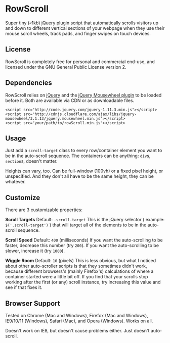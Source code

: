 # RowScroll

Super tiny (`<`1kb) jQuery plugin script that automatically scrolls visitors up and down to different vertical sections of your webpage when they use their mouse scroll wheels, track pads, and finger swipes on touch devices.

## License

RowScroll is completely free for personal and commercial end-use, and licensed under the GNU General Public License version 2.

## Dependencies

RowScroll relies on [jQuery](http://code.jquery.com/jquery-1.11.3.min.js) and the [jQuery Mousewheel plugin](http://cdnjs.cloudflare.com/ajax/libs/jquery-mousewheel/3.1.13/jquery.mousewheel.min.js) to be loaded before it. Both are available via CDN or as downloadable files.

    <script src="http://code.jquery.com/jquery-1.11.3.min.js"></script>
    <script src="http://cdnjs.cloudflare.com/ajax/libs/jquery-mousewheel/3.1.13/jquery.mousewheel.min.js"></script>
    <script src="your/path/to/rowScroll.min.js"></script>

## Usage

Just add a `scroll-target` class to every row/container element you want to be in the auto-scroll sequence. The containers can be anything: `div`s, `section`s, doesn't matter.

Heights can vary, too. Can be full-window (100vh) or a fixed pixel height, or unspecified. And they don't all have to be the same height, they can be whatever.

## Customize

There are 3 customizable properties:

**Scroll Targets**
Default: `.scroll-target`
This is the jQuery selector ( example: `$('.scroll-target')` ) that will target all of the elements to be in the auto-scroll sequence.

**Scroll Speed**
Default: `400` (milliseconds)
If you want the auto-scrolling to be faster, decrease this number (try `200`). If you want the auto-scrolling to be slower, increase it (try `1000`).

**Wiggle Room**
Default: `10` (pixels)
This is less obvious, but what I noticed about other auto-scroller scripts is that they sometimes didn't work, because different browsers's (mainly Firefox's) calculations of where a container started were a little bit off. If you find that your scrolls stop working after the first (or any) scroll instance, try increasing this value and see if that fixes it.


## Browser Support

Tested on Chrome (Mac and Windows), Firefox (Mac and Windows), IE9/10/11 (Windows), Safari (Mac), and Opera (Windows). Works on all.

Doesn't work on IE8, but doesn't cause problems either. Just doesn't auto-scroll.
